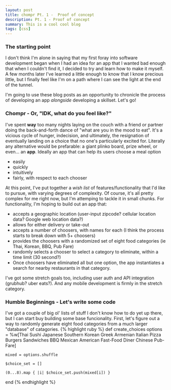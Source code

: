 ```yaml
---
layout: post
title: chompr Pt. 1 -  Proof of concept
description: Pt. 1 - Proof of concept
summary: This is a cool cool blog
tags: [css]
---
```


### The starting point

I don't think I'm alone in saying that my first foray into software development began when I had an idea for an app that I wanted bad enough
that when I couldn't find it, I decided to try and learn how to make it myself. A few months later I've learned a little enough to know that I know
precious little, but I finally feel like I'm on a path where I can see the light at the end of the tunnel. 

I'm going to use these blog posts as an opportunity to chronicle the process of developing an app _alongside_ developing a skillset. Let's go!

### Chompr - Or, "IDK, what do you feel like?"

I've spent **way** too many nights laying on the couch with a friend or partner doing the back-and-forth dance of "what are you in the mood to eat". It's a vicious cycle of hunger, indecision, and ultimately, the resignation of eventually landing on a choice that no one's particularly excited for. Literally any alternative would be prefarable: a giant plinko board, prize wheel, or even... an **app**. Ideally an app that can help its users choose a meal option

* easily
* quickly
* intuitively
* fairly, with respect to each chooser 

At this point, I've put together a *wish list* of features/functionality that I'd like to pursue, with varying degrees of complexity. Of course, it's all pretty complex for me right now, but I'm attemping to tackle it in small chunks. For functionality, I'm hoping to build out an app that:

* accepts a geographic location (user-input zipcode? cellular location data? Google web location data?)
* allows for either delivery or take-out
* accepts a number of choosers, with names for each (I think the process starts to break down with 5+ choosers)
* provides the choosers with a randomized set of eight food categories (ie Thai, Korean, BBQ, Pub Fare)
* randomly selects a chooser to select a category to eliminate, within a time limit (30 second?)
* Once choosers have eliminated all but one option, the app instantiates a search for nearby restaurants in that category.

I've got some stretch goals too, including user auth and API integration (grubhub? uber eats?). And any mobile development is firmly in the stretch category. 

### Humble Beginnings - Let's write some code

I've got a couple of big ol' lists of stuff I don't know how to do yet up there, but I can start buy building some base funcionality. First, let's figure out a way to randomly generate eight food categories from a much larger "database" of catagories. 
{% highlight ruby %}
def create_choices
    options = %w[Thai Sushi Japanese Southern Korean Greek Armenian Italian Pizza Burgers 
    Sandwiches BBQ Mexican American Fast-Food Diner Chinese Pub-Fare]
    
    mixed = options.shuffle
    
    $choice_set = []

    (0...8).map { |i| $choice_set.push(mixed[i]) }
end 
{% endhighlight %}